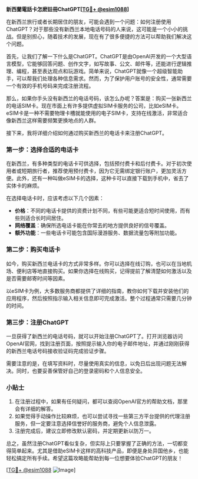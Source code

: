 **新西蘭電話卡怎麽註冊ChatGPT[[TG💪+ @esim1088](https://t.me/s/esim1088)]**

在新西兰旅行或者长期居住的朋友，可能会遇到一个问题：如何注册使用ChatGPT？对于那些没有新西兰本地电话号码的人来说，这可能是一个小小的挑战。但是别担心，随着技术的发展，现在有了很多便捷的方法可以帮助我们解决这个问题。

首先，让我们了解一下什么是ChatGPT。ChatGPT是由OpenAI开发的一个大型语言模型，它能够回答问题、创作文字，如写故事、公文、邮件等，还能进行逻辑推理、编程，甚至表达观点和玩游戏。简单来说，ChatGPT就像一个超级智能助手，可以帮我们处理各种信息需求。然而，为了保护用户账号的安全性，通常需要一个有效的手机号码来完成注册流程。

那么，如果你手头没有新西兰的电话号码，该怎么办呢？答案是：购买一张新西兰的电话SIM卡。现在市面上有许多提供虚拟SIM卡服务的公司，比如eSIM卡。eSIM卡是一种不需要物理卡槽就能使用的电子SIM卡，支持在线激活，非常适合像新西兰这样需要频繁更换地点的人群。

接下来，我将详细介绍如何通过购买新西兰的电话卡来注册ChatGPT。

### 第一步：选择合适的电话卡

在新西兰，有多种类型的电话卡可供选择，包括预付费卡和后付费卡。对于初次使用者或短期旅行者，推荐使用预付费卡，因为它无需绑定银行账户，更加灵活方便。此外，还有一种叫做eSIM卡的选择，这种卡可以直接下载到手机中，省去了实体卡的麻烦。

在选择电话卡时，应该考虑以下几个因素：

- **价格**：不同的电话卡提供的资费计划不同，有些可能更适合短时间使用，而有些则适合长时间居住。
- **网络覆盖**：确保所选电话卡能在你常去的地方提供良好的信号覆盖。
- **额外功能**：一些电话卡可能包含国际漫游服务、数据流量包等附加功能。

### 第二步：购买电话卡

如今，购买新西兰电话卡的方式非常多样。你可以选择在线订购，也可以在当地机场、便利店等地直接购买。如果你选择在线购买，记得提前了解清楚如何激活以及是否需要邮寄时间等因素。

以eSIM卡为例，大多数服务商都提供了详细的指南，教你如何下载并安装他们的应用程序，然后按照指示输入相关信息即可完成激活。整个过程通常只需要几分钟的时间。

### 第三步：注册ChatGPT

一旦获得了新西兰的电话号码，就可以开始注册ChatGPT了。打开浏览器访问OpenAI官网，找到注册页面，按照提示输入你的电子邮件地址，并通过刚刚获得的新西兰电话号码接收验证码完成验证步骤。

需要注意的是，在填写资料时，尽量使用真实的信息，以免日后出现问题无法解决。同时，也要妥善保管好自己的登录密码和个人信息安全。

### 小贴士

1. 在注册过程中，如果有任何疑问，都可以查阅OpenAI官方的帮助文档，那里会有详细的解答。
2. 如果觉得手动操作比较麻烦，也可以尝试寻找一些第三方平台提供的代理注册服务，但一定要注意选择信誉好的服务商，避免个人信息泄露。
3. 注册完成后，建议立即修改默认密码，并定期更新以防万一。

总之，虽然注册ChatGPT看似复杂，但实际上只要掌握了正确的方法，一切都变得简单起来。尤其是借助eSIM卡这样的高科技产品，即便是身处异国他乡，也能轻松搞定所有手续。希望这篇攻略能帮助到每一位想要体验ChatGPT的朋友！

[[TG💪+ @esim1088](https://t.me/s/esim1088) ![Image](https://i.postimg.cc/4NQfJmqS/Snipaste-2025-05-13-00-14-12.png)]